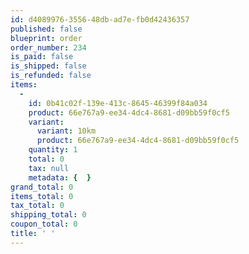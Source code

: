```yaml
---
id: d4089976-3556-48db-ad7e-fb0d42436357
published: false
blueprint: order
order_number: 234
is_paid: false
is_shipped: false
is_refunded: false
items:
  -
    id: 0b41c02f-139e-413c-8645-46399f84a034
    product: 66e767a9-ee34-4dc4-8681-d09bb59f0cf5
    variant:
      variant: 10km
      product: 66e767a9-ee34-4dc4-8681-d09bb59f0cf5
    quantity: 1
    total: 0
    tax: null
    metadata: {  }
grand_total: 0
items_total: 0
tax_total: 0
shipping_total: 0
coupon_total: 0
title: ' '
---
```

